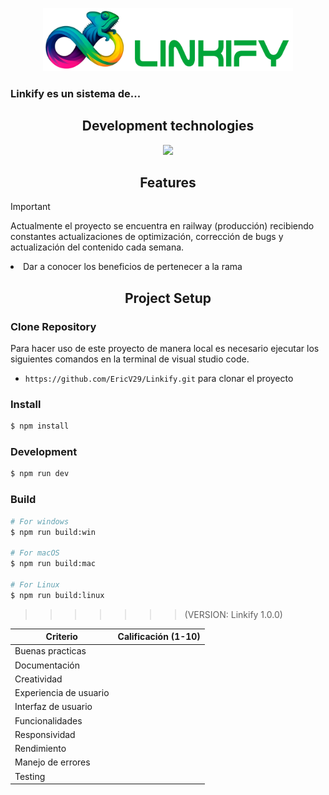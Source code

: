<p align="center">
  <img width="400px" src="/src/renderer/src/images/linkilogo.png" alt="LogotipoLinkifiy"/>
</p>

### Linkify es un sistema de...

<h2 align="center">Development technologies</h2>

<p align="center">
  <a href="https://skillicons.dev">
    <img src="https://skillicons.dev/icons?i=nodejs,electron,react,typescript,html,css,tailwind,mysql,npm,vscode" />
  </a>
</p>

<h2 align="center">Features</h2>

> [!IMPORTANT]
> Actualmente el proyecto se encuentra en railway (producción) recibiendo constantes actualizaciones de optimización, corrección de bugs y actualización del contenido cada semana.

<li>Dar a conocer los beneficios de pertenecer a la rama</li>

<h2 align="center">Project Setup</h2>

### Clone Repository
<p>Para hacer uso de este proyecto de manera local es necesario ejecutar los siguientes comandos en la terminal de visual studio code.</p>

- `https://github.com/EricV29/Linkify.git`  para clonar el proyecto

### Install

```bash
$ npm install
```

### Development

```bash
$ npm run dev
```

### Build

```bash
# For windows
$ npm run build:win

# For macOS
$ npm run build:mac

# For Linux
$ npm run build:linux
```

> > > > > > > (VERSION: Linkify 1.0.0)


| Criterio                      | Calificación (1-10) | 
| ---------------               | ------------------- | 
| Buenas practicas              |                     | 
| Documentación                 |                     |
| Creatividad                   |                     | 
| Experiencia de usuario        |                     |
| Interfaz de usuario           |                     |
| Funcionalidades               |                     |
| Responsividad                 |                     |
| Rendimiento                   |                     |
| Manejo de errores             |                     |
| Testing                       |                     |

